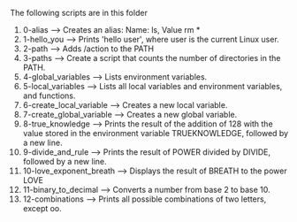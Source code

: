 The following scripts are in this folder
1. 0-alias --> Creates an alias: Name: ls, Value rm *
2. 1-hello_you --> Prints 'hello user', where user is the current Linux user.
3. 2-path --> Adds /action to the PATH
4. 3-paths --> Create a script that counts the number of directories in the PATH.
5. 4-global_variables --> Lists environment variables.
6. 5-local_variables --> Lists all local variables and environment variables, and functions.
7. 6-create_local_variable --> Creates a new local variable.
8. 7-create_global_variable --> Creates a new global variable.
9. 8-true_knowledge --> Prints the result of the addition of 128 with the value stored in the environment variable TRUEKNOWLEDGE, followed by a new line.
10. 9-divide_and_rule --> Prints the result of POWER divided by DIVIDE, followed by a new line.
11. 10-love_exponent_breath --> Displays the result of BREATH to the power LOVE
12. 11-binary_to_decimal --> Converts a number from base 2 to base 10.
13. 12-combinations --> Prints all possible combinations of two letters, except oo.
